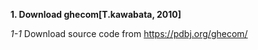 **1. Download ghecom[T.kawabata, 2010]**

*1-1* Download source code from <https://pdbj.org/ghecom/>